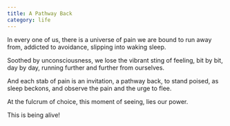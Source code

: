 ```yaml
---
title: A Pathway Back
category: life
---
```

In every one of us,
there is a universe of pain
we are bound to run away from,
addicted to avoidance,
slipping into waking sleep.

Soothed by unconsciousness,
we lose the vibrant sting of feeling,
bit by bit, day by day,
running further and further
from ourselves.

And each stab of pain
is an invitation,
a pathway back,
to stand poised,
as sleep beckons,
and observe the pain
and the urge to flee.

At the fulcrum of choice,
this moment of seeing,
lies our power.

This is being alive!
